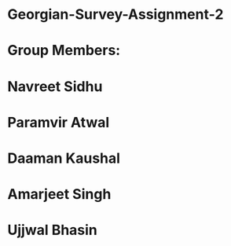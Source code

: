 # Georgian-Survey-Assignment-2
# Group Members:
# Navreet Sidhu
# Paramvir Atwal
# Daaman Kaushal
# Amarjeet Singh
# Ujjwal Bhasin
